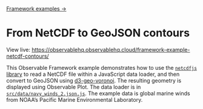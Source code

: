 [Framework examples →](../)

# From NetCDF to GeoJSON contours

View live: <https://observablehq.observablehq.cloud/framework-example-netcdf-contours/>

This Observable Framework example demonstrates how to use the [`netcdfjs` library](https://github.com/cheminfo/netcdfjs) to read a NetCDF file within a JavaScript data loader, and then convert to GeoJSON using [d3-geo-voronoi](https://github.com/Fil/d3-geo-voronoi). The resulting geometry is displayed using Observable Plot. The data loader is in [`src/data/navy_winds_2.json.js`](./src/data/navy_winds_2.json.js). The example data is global marine winds from NOAA’s Pacific Marine Environmental Laboratory.
